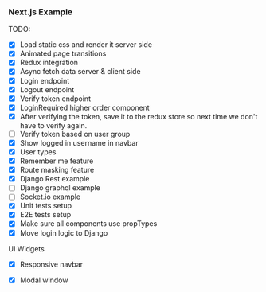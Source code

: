 ### Next.js Example

TODO:

- [x] Load static css and render it server side
- [x] Animated page transitions
- [x] Redux integration
- [x] Async fetch data server & client side
- [x] Login endpoint
- [x] Logout endpoint
- [x] Verify token endpoint
- [x] LoginRequired higher order component
- [x] After verifying the token, save it to the redux store so next time we don't have to verify again.
- [ ] Verify token based on user group
- [x] Show logged in username in navbar
- [x] User types
- [x] Remember me feature
- [x] Route masking feature
- [x] Django Rest example
- [ ] Django graphql example
- [ ] Socket.io example
- [x] Unit tests setup
- [x] E2E tests setup
- [x] Make sure all components use propTypes
- [x] Move login logic to Django

UI Widgets
- [x] Responsive navbar
- [x] Modal window

